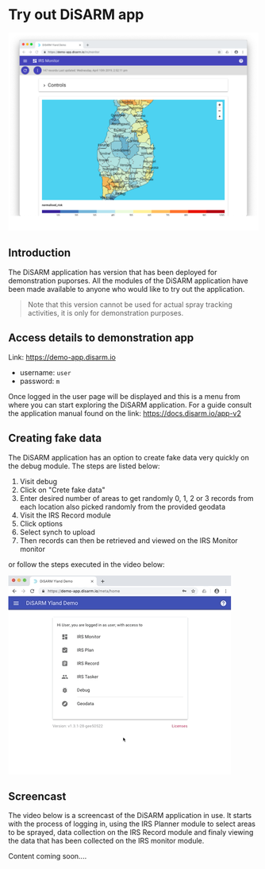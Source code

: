 # Try out DiSARM app

![](../.gitbook/assets/home.png)

## Introduction 
The DiSARM application has version that has been deployed for demonstration puporses. All the modules of the DiSARM application have been made available to anyone who would like to try out the application. 
> Note that this version cannot be used for actual spray tracking activities, it is only for demonstration purposes. 

## Access details to demonstration app

Link: https://demo-app.disarm.io

- username: `user`
- password: `m`

Once logged in the user page will be displayed and this is a menu from where you can start exploring the DiSARM application. For a guide consult the application manual found on the link: https://docs.disarm.io/app-v2 

## Creating fake data

The DiSARM application has an option to create fake data very quickly on the debug module. The steps are listed below:

1. Visit debug
2. Click on "Crete fake data"
3. Enter desired number of areas to get randomly 0, 1, 2 or 3 records from each location also picked randomly from the provided geodata
4. Visit the IRS Record module
5. Click options
6. Select synch to upload
7. Then records can then be retrieved and viewed on the IRS Monitor monitor  

or follow the steps executed in the video below:

![](../.gitbook/assets/quickrecords.gif)


## Screencast

The video below is a screencast of the DiSARM application in use. It starts with the process of logging in, using the IRS Planner module to select areas to be sprayed, data collection on the IRS Record module and finaly viewing the data that has been collected on the IRS monitor module. 

Content coming soon....



